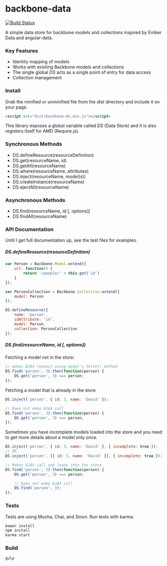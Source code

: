 backbone-data
=============

[![Build Status](https://travis-ci.org/skaterdav85/backbone-data.svg)](https://travis-ci.org/skaterdav85/backbone-data)

A simple data store for backbone models and collections inspired by Ember Data and angular-data.

### Key Features

* Identity mapping of models
* Works with existing Backbone models and collections
* The single global _DS_ acts as a single point of entry for data access
* Collection management

### Install

Grab the minified or unminified file from the _dist_ directory and include it on your page.

```html
<script src="dist/backbone-ds.min.js"></script>
```

This library exposes a global variable called _DS_ (Data Store) and it is also registers itself for AMD (Require.js).

### Synchronous Methods

* DS.defineResource(resourceDefinition)
* DS.get(resourceName, id)
* DS.getAll(resourceName)
* DS.where(resourceName, attributes)
* DS.inject(resourceName, model(s))
* DS.createInstance(resourceName)
* DS.ejectAll(resourceName)

### Asynchronous Methods

* DS.find(resourceName, id [, options])
* DS.findAll(resourceName)

### API Documentation

Until I get full documentation up, see the test files for examples.

##### DS.defineResource(resourceDefinition)

```js
var Person = Backbone.Model.extend({
	url: function() {
		return '/people/' + this.get('id')
	}
});

var PersonCollection = Backbone.Collection.extend({
	model: Person
});

DS.defineResource({
	name: 'person',
	idAttribute: 'id',
	model: Person,
	collection: PersonCollection
});
```

##### DS.find(resourceName, id [, options])

Fetching a model not in the store:

```js
// makes AJAX request using model's fetch() method
DS.find('person', 3).then(function(person) {
	DS.get('person', 3) === person;
});
```

Fetching a model that is already in the store

```js
DS.inject('person', { id: 3, name: 'David' });

// Does not make AJAX call
DS.find('person', 3).then(function(person) {
	DS.get('person', 3) === person;
});
```

Sometimes you have incomplete models loaded into the store and you need to get more details about a model only once.

```js
DS.inject('person', { id: 3, name: 'David' }, { incomplete: true });
// OR
DS.inject('person', [{ id: 3, name: 'David' }], { incomplete: true });

// Makes AJAX call and loads into the store
DS.find('person', 3).then(function(person) {
	DS.get('person', 3) === person;

	// Does not make AJAX call
	DS.find('person', 3);
});
```


### Tests

Tests are using Mocha, Chai, and Sinon. Run tests with karma.

```js
bower install
npm install
karma start
```

### Build

```
gulp
```
